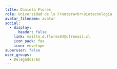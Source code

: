 ```yaml
---
title: Daniela Flores
role: Universidad de la Frontera<br>Biotecnología
avatar_filename: avatar
social:
  - display:
      header: false
    link: mailto:d.flores04@ufromail.cl
    icon_pack: fas
    icon: envelope
superuser: false
user_groups:
  - Delegados/as
---
```

